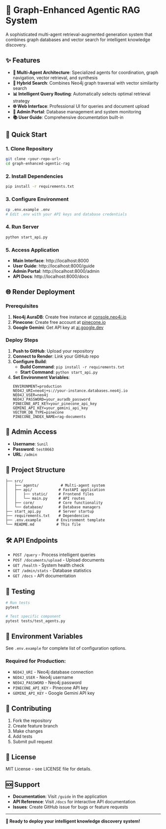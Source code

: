 # 🧠 Graph-Enhanced Agentic RAG System

A sophisticated multi-agent retrieval-augmented generation system that combines graph databases and vector search for intelligent knowledge discovery.

## ✨ Features

- **🤖 Multi-Agent Architecture**: Specialized agents for coordination, graph navigation, vector retrieval, and synthesis
- **🔗 Hybrid Search**: Combines Neo4j graph traversal with vector similarity search
- **📊 Intelligent Query Routing**: Automatically selects optimal retrieval strategy
- **🌐 Web Interface**: Professional UI for queries and document upload
- **🔧 Admin Portal**: Database management and system monitoring
- **📚 User Guide**: Comprehensive documentation built-in

## 🚀 Quick Start

### 1. Clone Repository
```bash
git clone <your-repo-url>
cd graph-enhanced-agentic-rag
```

### 2. Install Dependencies
```bash
pip install -r requirements.txt
```

### 3. Configure Environment
```bash
cp .env.example .env
# Edit .env with your API keys and database credentials
```

### 4. Run Server
```bash
python start_api.py
```

### 5. Access Application
- **Main Interface**: http://localhost:8000
- **User Guide**: http://localhost:8000/guide
- **Admin Portal**: http://localhost:8000/admin
- **API Docs**: http://localhost:8000/docs

## 🌐 Render Deployment

### Prerequisites
1. **Neo4j AuraDB**: Create free instance at [console.neo4j.io](https://console.neo4j.io/)
2. **Pinecone**: Create free account at [pinecone.io](https://www.pinecone.io/)
3. **Google Gemini**: Get API key at [ai.google.dev](https://ai.google.dev/)

### Deploy Steps
1. **Push to GitHub**: Upload your repository
2. **Connect to Render**: Link your GitHub repo
3. **Configure Build**:
   - **Build Command**: `pip install -r requirements.txt`
   - **Start Command**: `python start_api.py`
4. **Set Environment Variables**:
   ```env
   ENVIRONMENT=production
   NEO4J_URI=neo4j+s://your-instance.databases.neo4j.io
   NEO4J_USER=neo4j
   NEO4J_PASSWORD=your_auradb_password
   PINECONE_API_KEY=your_pinecone_api_key
   GEMINI_API_KEY=your_gemini_api_key
   VECTOR_DB_TYPE=pinecone
   PINECONE_INDEX_NAME=rag-documents
   ```

## 🔐 Admin Access

- **Username**: `Sunil`
- **Password**: `test0663`
- **URL**: `/admin`

## 📁 Project Structure

```
├── src/
│   ├── agents/          # Multi-agent system
│   ├── api/            # FastAPI application
│   │   ├── static/     # Frontend files
│   │   └── main.py     # API routes
│   ├── core/           # Core functionality
│   └── database/       # Database managers
├── start_api.py        # Server startup
├── requirements.txt    # Dependencies
├── .env.example       # Environment template
└── README.md          # This file
```

## 🛠️ API Endpoints

- `POST /query` - Process intelligent queries
- `POST /documents/upload` - Upload documents
- `GET /health` - System health check
- `GET /admin/stats` - Database statistics
- `GET /docs` - API documentation

## 🧪 Testing

```bash
# Run tests
pytest

# Test specific component
pytest tests/test_agents.py
```

## 📝 Environment Variables

See `.env.example` for complete list of configuration options.

### Required for Production:
- `NEO4J_URI` - Neo4j database connection
- `NEO4J_USER` - Neo4j username
- `NEO4J_PASSWORD` - Neo4j password
- `PINECONE_API_KEY` - Pinecone API key
- `GEMINI_API_KEY` - Google Gemini API key

## 🤝 Contributing

1. Fork the repository
2. Create feature branch
3. Make changes
4. Add tests
5. Submit pull request

## 📄 License

MIT License - see LICENSE file for details.

## 🆘 Support

- **Documentation**: Visit `/guide` in the application
- **API Reference**: Visit `/docs` for interactive API documentation
- **Issues**: Create GitHub issue for bugs or feature requests

---

**🎉 Ready to deploy your intelligent knowledge discovery system!**